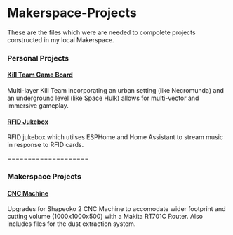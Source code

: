 # Makerspace-Projects
 These are the files which were are needed to compolete projects constructed in my local Makerspace.



### **Personal Projects**

#### [Kill Team Game Board](https://github.com/Jayson-Q/Makerspace-Projects/tree/main/Kill%20Team%20Board)
Multi-layer Kill Team incorporating an urban setting (like Necromunda) and an underground level (like Space Hulk) allows for multi-vector and immersive gameplay.
 
#### [RFID Jukebox](https://github.com/Jayson-Q/Makerspace-Projects/tree/main/RFID%20Jukebox)
RFID jukebox which utilses ESPHome and Home Assistant to stream music in response to RFID cards.

====================

### **Makerspace Projects**

#### [CNC Machine](https://github.com/Jayson-Q/Makerspace-Projects/tree/main/CNC%20Machine)
Upgrades for Shapeoko 2 CNC Machine to accomodate wider footprint and cutting volume (1000x1000x500) with a Makita RT701C Router. Also includes files for the dust extraction system.
